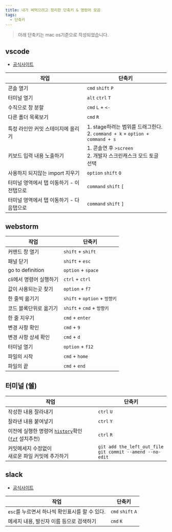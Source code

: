 ```yaml
---
title: 내가 써먹으려고 정리한 단축키 & 명령어 모음
tags:
  - 단축키
---
```


> 아래 단축키는 mac os기준으로 작성되었습니다.

## vscode
- [공식사이트](https://code.visualstudio.com/docs/getstarted/keybindings#_basic-editing)

|작업|단축키|
|---|----|
|콘솔 열기|`cmd` `shift` `P`|
|터미널 열기|`alt` `ctrl` `T`|
|수직으로 창 분할|`cmd` `L` + `<-`|
|다른 폴더 목록보기|`cmd` `R`|
|특정 라인만 커밋 스테이지에 올리기| 1. stage하려는 범위를 드래그한다. <br/>2. `command + k`  + `option + command + s`|
|키보드 입력 내용 노출하기|1. 콘솔연 후 `>screen` <br/>2. 개발자 스크린캐스크 모드 토글 선택|
|사용하지 되지않는 import 지우기|`option` `shift` `O`|
|터미널 영역에서 탭 이동하기 - 이전탭으로|`command` `shift` `[`|
|터미널 영역에서 탭 이동하기 - 다음탭으로|`command` `shift` `]`|

## webstorm
|작업|단축키|
|---|----|
|커맨드 창 열기|`shift` + `shift`|
|패널 닫기|`shift` + `esc`|
|go to definition|`option` + `space`|
|cli에서 명령어 실행하기| `ctrl` + `ctrl`|
|값이 사용되는곳 찾기|`option` + `f7`|
|한 줄씩 옮기기|`shift` + `option` + `방향키`|
|코드 블록단위로 옮기기|`shift` + `cmd` + `방향키`|
|한 줄 지우기|`cmd` + `enter`|
|변경 사항 확인|`cmd` + `9`|
|변경 사항 상세 확인|`cmd` + `d`|
|터미널 열기|`option` + `f12`|
|파일의 시작|`cmd` + `home`|
|파일의 끝|`cmd` + `end`|

## 터미널 (쉘)

|작업|단축키|
|---|----|
|작성한 내용 잘라내기|`ctrl` `U`|
|잘라낸 내용 붙여넣기|`ctrl` `Y`|
|이전에 실행한 명령어 [`history`](https://man7.org/linux/man-pages/man3/history.3.html)확인 ([`fzf`](https://github.com/junegunn/fzf) 설치추천)|`ctrl` `R`|
|커밋메세지 수정없이 <br /> 새로운 파일 커밋에 추가하기 | `git add the_left_out_file`  <br /> `git commit --amend --no-edit` |

## slack
- [공식사이트](https://slack.com/intl/ko-kr/help/articles/201374536-Slack-%ED%82%A4%EB%B3%B4%EB%93%9C-%EB%B0%94%EB%A1%9C-%EA%B0%80%EA%B8%B0)

|작업|단축키|
|---|----|
|`esc`를 누르면서 하나씩 확인표시를 할 수 있다.|`cmd` `shift` `A`|
|메세지 내용, 발신자 이름 등으로 검색하기|`cmd` `K`|

